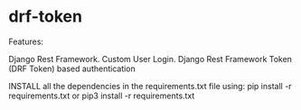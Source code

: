 # drf-token

Features:

  Django Rest Framework.
  Custom User Login.
  Django Rest Framework Token (DRF Token) based authentication

INSTALL all the dependencies in the requirements.txt file using:
  pip install -r requirements.txt
  or
  pip3 install -r requirements.txt
